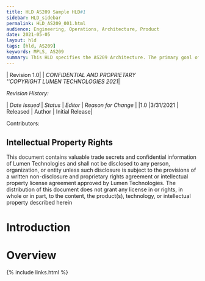 ```yaml
---
title: HLD AS209 Sample HLD#1
sidebar: HLD_sidebar
permalink: HLD_AS209_001.html
audience: Engineering, Operations, Architecture, Product
date: 2021-05-05
layout: hld
tags: [hld, AS209]
keywords: MPLS, AS209
summary: This HLD specifies the AS209 Architecture. The primary goal of this HLD is to establish the protocols and mechanisms which will be used to interconnect the AS209 - AS3549.
---
```


|  Revision 1.0|
| *CONFIDENTIAL AND PROPRIETARY<br> ''COPYRIGHT LUMEN TECHNOLOGIES 2021*|


*Revision History:*

| *Date Issued* | *Status* | *Editor* | *Reason for Change* |
|1.0 |3/31/2021 | Released | Author | Initial Release|

 Contributors:

## Intellectual Property Rights

This document contains valuable trade secrets and confidential information of Lumen Technologies and shall not be disclosed to any person, organization, or entity unless such disclosure is subject to the provisions of a written non-disclosure and proprietary rights agreement or intellectual property license agreement approved by Lumen Technologies. The distribution of this document does not grant any license in or rights, in whole or in part, to the content, the product(s), technology, or intellectual property described herein

# Introduction

# Overview


{% include links.html %}
